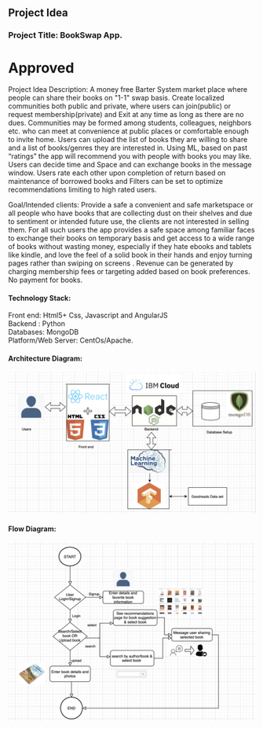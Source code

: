 

 


## Project Idea

### Project Title: BookSwap App.
# Approved

Project Idea Description: A money free Barter System market place where people can share their books on "1-1" swap basis.  Create localized communities both public and private, where users can join(public) or request membership(private) and Exit at any time as long as there are no dues. Communities may be formed among students, colleagues, neighbors etc. who can meet at convenience at public places or comfortable enough to invite home. Users can upload the list of books they are willing to share and a list of books/genres  they are interested in. Using ML, based on past “ratings” the app will recommend you with people with books you may like. Users can decide time and Space and can exchange books in the message window. Users rate each other upon completion of return based on maintenance of borrowed books and Filters can be set to optimize recommendations limiting to high rated users.    
      
Goal/Intended clients: Provide a safe a convenient and safe marketspace or all people who have books that are collecting dust on their shelves and due to sentiment or intended future use, the clients are not interested in selling them.  For all such users the app provides a safe space among familiar faces to exchange their books on temporary basis and get access to a wide range of books without  wasting money, especially if they hate ebooks and tablets like kindle, and love the feel of  a solid book in their hands and enjoy turning pages rather than swiping on screens . Revenue can be generated by charging membership fees or targeting added based on book preferences. No payment for books. 

#### Technology Stack:     
Front end: Html5+ Css, Javascript and AngularJS   
Backend : Python   
Databases: MongoDB   
Platform/Web Server:  CentOs/Apache. 

#### Architecture Diagram:   
   
![Architecture Diagram](./Diagrams/Architecture%20diagram.png)    
   
#### Flow Diagram:     
   
![Block Diagram](./Diagrams/BookSwap_ProcessFlow.png) 
                           

